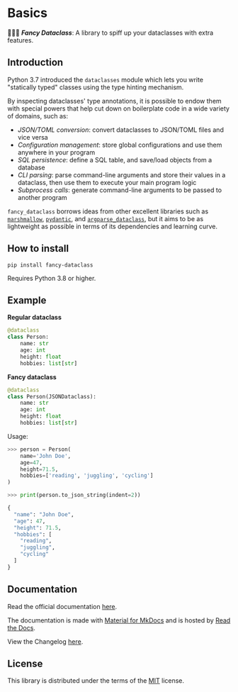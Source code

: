 # Basics

🤵🏻‍♂️ ***Fancy Dataclass***: A library to spiff up your dataclasses with extra features.

## Introduction

Python 3.7 introduced the `dataclasses` module which lets you write "statically typed" classes using the type hinting mechanism.

By inspecting dataclasses' type annotations, it is possible to endow them with special powers that help cut down on boilerplate code in a wide variety of domains, such as:

- *JSON/TOML conversion*: convert dataclasses to JSON/TOML files and vice versa
- *Configuration management*: store global configurations and use them anywhere in your program
- *SQL persistence*: define a SQL table, and save/load objects from a database
- *CLI parsing*: parse command-line arguments and store their values in a dataclass, then use them to execute your main program logic
- *Subprocess calls*: generate command-line arguments to be passed to another program

`fancy_dataclass` borrows ideas from other excellent libraries such as [`marshmallow`](https://marshmallow.readthedocs.io/en/stable/), [`pydantic`](https://docs.pydantic.dev/latest), and [`argparse_dataclass`](https://github.com/mivade/argparse_dataclass), but it aims to be as lightweight as possible in terms of its dependencies and learning curve.

## How to install

```pip install fancy-dataclass```

Requires Python 3.8 or higher.

## Example

**Regular dataclass**

```python
@dataclass
class Person:
    name: str
    age: int
    height: float
    hobbies: list[str]
```

**Fancy dataclass**

```python
@dataclass
class Person(JSONDataclass):
    name: str
    age: int
    height: float
    hobbies: list[str]
```

Usage:

```python
>>> person = Person(
    name='John Doe',
    age=47,
    height=71.5,
    hobbies=['reading', 'juggling', 'cycling']
)

>>> print(person.to_json_string(indent=2))

{
  "name": "John Doe",
  "age": 47,
  "height": 71.5,
  "hobbies": [
    "reading",
    "juggling",
    "cycling"
  ]
}
```

## Documentation

Read the official documentation [here](https://fancy-dataclass.readthedocs.io).

The documentation is made with [Material for MkDocs](https://squidfunk.github.io/mkdocs-material) and is hosted by [Read the Docs](https://readthedocs.org).

View the Changelog [here](CHANGELOG.md).

## License

This library is distributed under the terms of the [MIT](LICENSE.txt) license.
